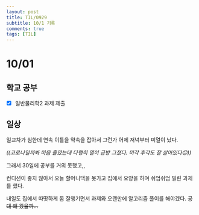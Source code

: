 ```yaml
---
layout: post
title: TIL/0929
subtitle: 10/1 기록
comments: true
tags: [TIL]
---
```




# 10/01

## 학교 공부

- [x] 일반물리학2 과제 제출

  

## 일상

일교차가 심한데 연속 이틀을 약속을 잡아서 그런가 어제 저녁부터 미열이 났다.

*((코로나일까봐 마음 졸였는데 다행히 열이 금방 그쳤다. 미각 후각도 잘 살아있다😊))*

그래서 30일에 공부를 거의 못했고,,

컨디션이 좋지 않아서 오늘 할머니댁을 못가고 집에서 요양을 하며 쉬엄쉬엄 밀린 과제를 했다.



내일도 집에서 따땃하게 몸 잘챙기면서 과제와 오랜만에 알고리즘 풀이를 해야겠다. ~~공대 왜 왔을까...~~

